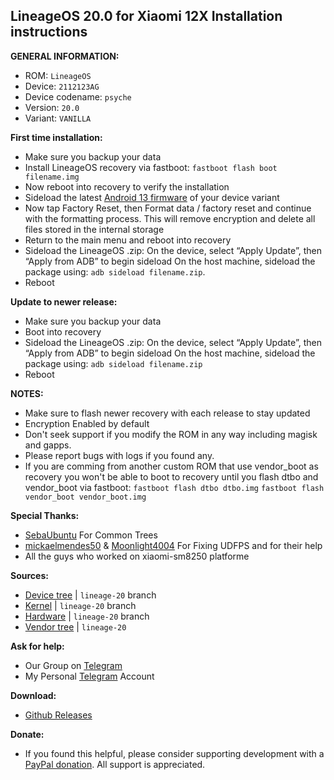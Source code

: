 ## LineageOS 20.0 for Xiaomi 12X Installation instructions

**GENERAL INFORMATION:**
- ROM: `LineageOS`
- Device: `2112123AG`
- Device codename: `psyche`
- Version: `20.0`
- Variant: `VANILLA`

**First time installation:**
- Make sure you backup your data
- Install LineageOS recovery via fastboot: `fastboot flash boot filename.img`
- Now reboot into recovery to verify the installation
- Sideload the latest [Android 13 firmware](https://xiaomifirmwareupdater.com/firmware/psyche/) of your device variant
- Now tap Factory Reset, then Format data / factory reset and continue with the formatting process. This will remove encryption and delete all files stored in the internal storage
- Return to the main menu and reboot into recovery
- Sideload the LineageOS .zip:
On the device, select “Apply Update”, then “Apply from ADB” to begin sideload
On the host machine, sideload the package using: `adb sideload filename.zip`.
- Reboot

**Update to newer release:**
- Make sure you backup your data
- Boot into recovery 
- Sideload the LineageOS .zip:
On the device, select “Apply Update”, then “Apply from ADB” to begin sideload
On the host machine, sideload the package using: `adb sideload filename.zip`
- Reboot

**NOTES:**
- Make sure to flash newer recovery with each release to stay updated
- Encryption Enabled by default
- Don't seek support if you modify the ROM in any way including magisk and gapps.
- Please report bugs with logs if you found any.
- If you are comming from another custom ROM that use vendor_boot as recovery you won't be able to boot to recovery until you flash dtbo and vendor_boot via fastboot: `fastboot flash dtbo dtbo.img` `fastboot flash vendor_boot vendor_boot.img`

**Special Thanks:**
- [SebaUbuntu](https://github.com/SebaUbuntu) For Common Trees
- [mickaelmendes50](https://github.com/mickaelmendes50/) & [Moonlight4004](https://github.com/Moonlight4004) For Fixing UDFPS and for their help
- All the guys who worked on xiaomi-sm8250 platforme

**Sources:**
- [Device tree](https://github.com/lamjiidii1/android_device_xiaomi_psyche)  | `lineage-20` branch
- [Kernel](https://github.com/lamjiidii1/android_kernel_xiaomi_sm8250)  | `lineage-20` branch
- [Hardware](https://github.com/LineageOS/android_hardware_xiaomi)  | `lineage-20` branch
- [Vendor tree](https://gitlab.com/lamjiidii1/android_vendor_xiaomi_psyche)  | `lineage-20` 

**Ask for help:**
- Our Group on [Telegram](https://t.me/psychediscussion)
- My Personal [Telegram](https://t.me/lamjiidii1) Account

**Download:**
- [Github Releases](https://github.com/lamjiidii1/ota_releases/releases)

**Donate:**
- If you found this helpful, please consider supporting development with a [PayPal donation](https://www.paypal.com/paypalme/lamjiidii1). All support is appreciated.

